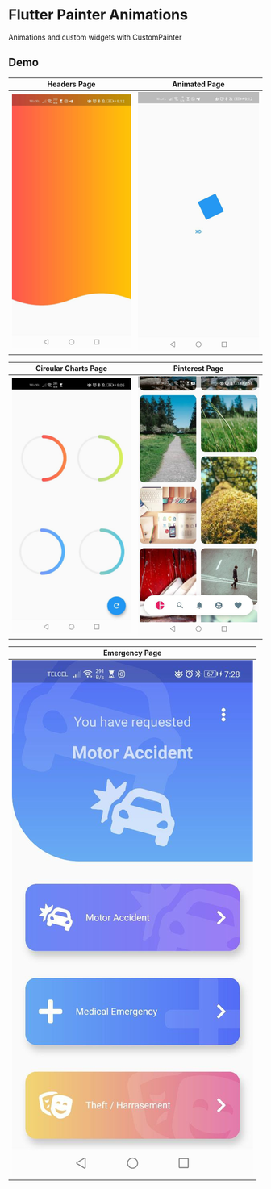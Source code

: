 # Flutter Painter Animations

Animations and custom widgets with CustomPainter

## Demo

| Headers Page | Animated Page |
| :-: | :-: |
| ![](https://github.com/urielexis64/flutter_animations/blob/51a5d664fc09010282785a38464da8c153003881/assets/headers%20page.jpeg) | ![](https://github.com/urielexis64/flutter_animations/blob/51a5d664fc09010282785a38464da8c153003881/assets/animated%20page.jpeg) |

| Circular Charts Page | Pinterest Page |
| :-: | :-: |
| ![](https://github.com/urielexis64/flutter_animations/blob/51a5d664fc09010282785a38464da8c153003881/assets/ciruclar%20charts%20page.jpeg) | ![](https://github.com/urielexis64/flutter_animations/blob/main/assets/pinterest.jpeg) |

|                                         Emergency Page                                         |
| :--------------------------------------------------------------------------------------------: |
| ![](https://github.com/urielexis64/flutter_animations/blob/main/assets/emergency%20layout.jpg) |
